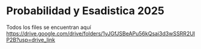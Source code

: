 # Probabilidad y Esadistica 2025
Todos los files se encuentran aquí
https://drive.google.com/drive/folders/1yJGfJSBeAPu56kQsai3d3wSSRR2UlP2B?usp=drive_link
